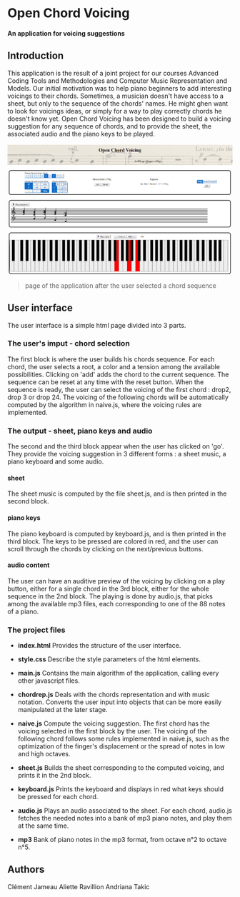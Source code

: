 # Open Chord Voicing

#### An application for voicing suggestions

## Introduction
This application is the result of a joint project for our courses Advanced Coding Tools and Methodologies and Computer Music Representation and Models. Our initial motivation was to help piano beginners to add interesting voicings to their chords. Sometimes, a musician doesn't have access to a sheet, but only to the sequence of the chords' names. He might ghen want to look for voicings ideas, or simply for a way to play correctly chords he doesn't know yet. Open Chord Voicing has been designed to build a voicing suggestion for any sequence of chords, and to provide the sheet, the associated audio and the piano keys to be played. 

![Screenshot](Capture_page.PNG)
> page of the application after the user selected a chord sequence 

## User interface
The user interface is a simple html page divided into 3 parts. 

### The user's imput - chord selection
The first block is where the user builds his chords sequence. For each chord, the user selects a root, a color and a tension among the available possibilities. Clicking on 'add' adds the chord to the current sequence. The sequence can be reset at any time with the reset button.
When the sequence is ready, the user can select the voicing of the first chord : drop2, drop 3 or drop 24. The voicing of the following chords will be automatically computed by the algorithm in naive.js, where the voicing rules are implemented.

### The output - sheet, piano keys and audio
The second and the third block appear when the user has clicked on 'go'. They provide the voicing suggestion in 3 different forms : a sheet music, a piano keyboard and some audio.

#### sheet
The sheet music is computed by the file sheet.js, and is then printed in the second block.
#### piano keys
The piano keyboard is computed by keyboard.js, and is then printed in the third block. The keys to be pressed are colored in red, and the user can scroll through the chords by clicking on the next/previous buttons.
#### audio content
The user can have an auditive preview of the voicing by clicking on a play button, either for a single chord in the 3rd block, either for the whole sequence in the 2nd block. The playing is done by audio.js, that picks among the available mp3 files, each corresponding to one of the 88 notes of a piano. 


### The project files
- **index.html**
Provides the structure of the user interface.

- **style.css**
Describe the style parameters of the html elements.

- **main.js**
Contains the main algorithm of the application, calling every other javascript files.

- **chordrep.js**
Deals with the chords representation and with music notation. Converts the user input into objects that can be more easily manipulated at the later stage.

- **naive.js**
Compute the voicing suggestion. The first chord has the voicing selected in the first block by the user. The voicing of the following chord follows some rules implemented in naive.js, such as the optimization of the finger's displacement or the spread of notes in low and high octaves.

- **sheet.js** 
Builds the sheet corresponding to the computed voicing, and prints it in the 2nd block.

- **keyboard.js** 
Prints the keyboard and displays in red what keys should be pressed for each chord.

- **audio.js** 
Plays an audio associated to the sheet. For each chord, audio.js fetches the needed notes into a bank of mp3 piano notes, and play them at the same time.

- **mp3**
Bank of piano notes in the mp3 format, from octave n°2 to octave n°5. 


## Authors
Clément Jameau
Aliette Ravillion
Andriana Takic
